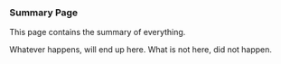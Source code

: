 ### Summary Page

This page contains the summary of everything.

Whatever happens, will end up here. What is not here, did not happen.